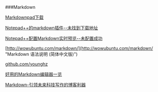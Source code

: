 ###Markdown

[Markdownpad下载](http://www.markdownpad.com/)  

[Notepad++的markdown插件--未找到下载地址](http://blog.gclxry.com/%E5%86%99%E4%BA%86%E4%B8%80%E4%B8%AAnotepad%E7%9A%84markdown%E6%8F%92%E4%BB%B6)  

[Notepad++配置Markdown实时预览--未配置成功](http://www.annhe.net/article-3271.html)  

[http://wowubuntu.com/markdown/](http://wowubuntu.com/markdown/ "Markdown 语法说明 (简体中文版)")  

[github.com/younghz](https://github.com/younghz/Markdown)  

[好用的Markdown编辑器一览](http://www.williamlong.info/archives/4319.html)  

[Markdown-引领未来科技写作的博客利器](http://mux.alimama.com/posts/620)  




